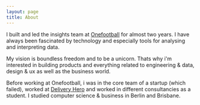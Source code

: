 ```yaml
---
layout: page
title: About
---
```


I built and led the insights team at [Onefootball](http://onefootball.com/)
for almost two years. I have always been fascinated by technology
and especially tools for analysing and interpreting data.

My vision is boundless freedom and to be a unicorn.
Thats why i'm interested in building products and everything related to
engineering & data, design & ux as well as the business world.

Before working at Onefootball, i was in the core team of a startup (which failed),
worked at [Delivery Hero](http://deliveryhero.com/) and worked in different consultancies
as a student. I studied computer science & business in Berlin and Brisbane.

